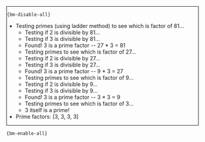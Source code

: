 <div style="border:1px solid black;">

`{bm-disable-all}`

 * Testing primes (using ladder method) to see which is factor of 81...
   * Testing if 2 is divisible by 81...
   * Testing if 3 is divisible by 81...
   * Found! 3 is a prime factor -- 27 * 3 = 81
   * Testing primes to see which is factor of 27...
   * Testing if 2 is divisible by 27...
   * Testing if 3 is divisible by 27...
   * Found! 3 is a prime factor -- 9 * 3 = 27
   * Testing primes to see which is factor of 9...
   * Testing if 2 is divisible by 9...
   * Testing if 3 is divisible by 9...
   * Found! 3 is a prime factor -- 3 * 3 = 9
   * Testing primes to see which is factor of 3...
   * 3 itself is a prime!
 * Prime factors: [3, 3, 3, 3]
</div>

`{bm-enable-all}`

